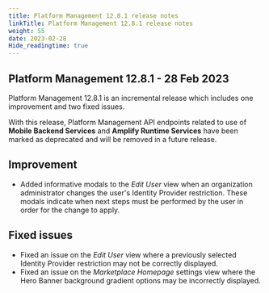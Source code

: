```yaml
---
title: Platform Management 12.8.1 release notes
linkTitle: Platform Management 12.8.1 release notes
weight: 55
date: 2023-02-28
Hide_readingtime: true
---
```


## Platform Management 12.8.1 - 28 Feb 2023

Platform Management 12.8.1 is an incremental release which includes one improvement and two fixed issues.

With this release, Platform Management API endpoints related to use of **Mobile Backend Services** and **Amplify Runtime Services** have been marked as deprecated and will be removed in a future release.

## Improvement

* Added informative modals to the *Edit User* view when an organization administrator changes the user's Identity Provider restriction. These modals indicate when next steps must be performed by the user in order for the change to apply.

## Fixed issues

* Fixed an issue on the *Edit User* view where a previously selected Identity Provider restriction may not be correctly displayed.
* Fixed an issue on the *Marketplace Homepage* settings view where the Hero Banner background gradient options may be incorrectly displayed.
